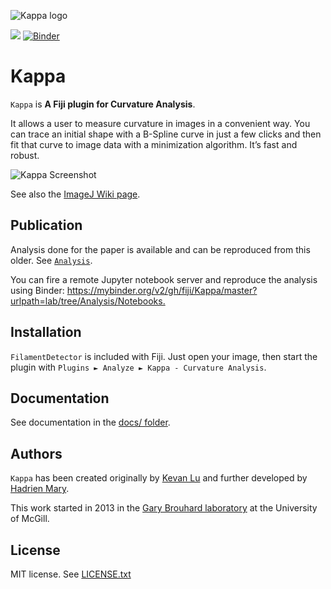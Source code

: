 ![Kappa logo](logo.png)

[![](https://github.com/fiji/Kappa/actions/workflows/build-main.yml/badge.svg)](https://github.com/fiji/Kappa/actions/workflows/build-main.yml)
[![Binder](https://mybinder.org/badge.svg)](https://mybinder.org/v2/gh/fiji/Kappa/master?urlpath=lab/tree/Analysis/Notebooks)

# Kappa

`Kappa` is **A Fiji plugin for Curvature Analysis**.

It allows a user to measure curvature in images in a convenient way. You can trace an initial shape with a B-Spline curve in just a few clicks and then fit that curve to image data with a minimization algorithm. It’s fast and robust.

![Kappa Screenshot](screenshot.png)

See also the [ImageJ Wiki page](https://imagej.net/Kappa).

## Publication

Analysis done for the paper is available and can be reproduced from this older. See [`Analysis`](./Analysis).

You can fire a remote Jupyter notebook server and reproduce the analysis using Binder: <https://mybinder.org/v2/gh/fiji/Kappa/master?urlpath=lab/tree/Analysis/Notebooks.>

## Installation

`FilamentDetector` is included with Fiji. Just open your image,
then start the plugin with `Plugins ► Analyze ► Kappa - Curvature Analysis`.

## Documentation

See documentation in the [docs/ folder](./docs/).

## Authors

`Kappa` has been created originally by [Kevan Lu](http://www.kevan.lu/) and further developed by [Hadrien Mary](mailto:hadrien.mary@gmail.com).

This work started in 2013 in the [Gary Brouhard laboratory](http://brouhardlab.mcgill.ca/) at the University of McGill.

## License

MIT license. See [LICENSE.txt](LICENSE.txt)
